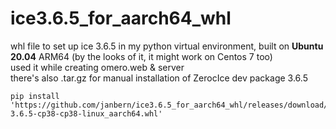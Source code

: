 # ice3.6.5_for_aarch64_whl
whl file to set up ice 3.6.5 in my python virtual environment, built on __Ubuntu 20.04__ ARM64 (by the looks of it, it might work on Centos 7 too)    
used it while creating omero.web & server  
there's also .tar.gz for manual installation of ZerocIce dev package 3.6.5  
```
pip install 'https://github.com/janbern/ice3.6.5_for_aarch64_whl/releases/download/aarch64/zeroc_ice-3.6.5-cp38-cp38-linux_aarch64.whl'
```
